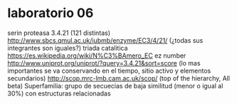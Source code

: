 # laboratorio 06

serin proteasa 3.4.21 (121 distintas) http://www.sbcs.qmul.ac.uk/iubmb/enzyme/EC3/4/21/ (¿todas sus integrantes son iguales?) triada catalitica
https://es.wikipedia.org/wiki/N%C3%BAmero_EC  ez number 
http://www.uniprot.org/uniprot/?query=3.4.21&sort=score (lo mas importantes se va conservando en el tiempo, sitio activo y elementos secundarios)
http://scop.mrc-lmb.cam.ac.uk/scop/  (top of the hierarchy, All beta) Superfamilia: grupo de secuecias de baja similitud (menor o igual al 30%) con estructuras relacionadas

